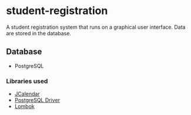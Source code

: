 # student-registration
A student registration system that runs on a graphical user interface. Data are stored in the database.
## Database
* PostgreSQL

### Libraries used
* [JCalendar](https://toedter.com/jcalendar/)
* [PostgreSQL Driver](https://jdbc.postgresql.org/download.html)
* [Lombok](https://projectlombok.org/)

